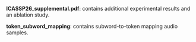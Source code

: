 **ICASSP26_supplemental.pdf**: contains additional experimental results and an ablation study. 


**token_subword_mapping**: contains subword-to-token mapping audio samples. 


